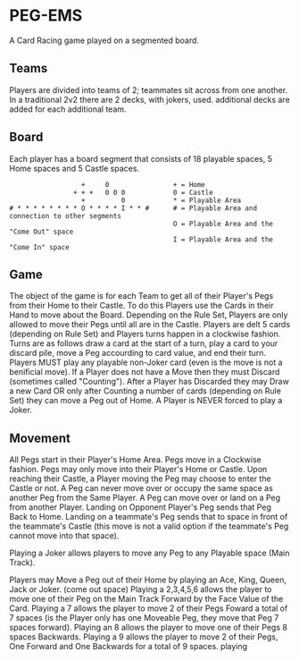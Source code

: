 PEG-EMS
=======

A Card Racing game played on a segmented board.


Teams
-----

Players are divided into teams of 2; teammates sit across from one another. 
In a traditional 2v2 there are 2 decks, with jokers, used. additional decks are added for each additional team.

Board
-----

Each player has a board segment that consists of 18 playable spaces, 5 Home spaces and 5 Castle spaces.


                      +     0                + = Home
                    + + +   0 0 0            0 = Castle
                      +         0            * = Playable Area
    # * * * * * * * * O * * * * I * * #      # = Playable Area and connection to other segments
                                             O = Playable Area and the "Come Out" space
                                             I = Playable Area and the "Come In" space
  
Game
----

The object of the game is for each Team to get all of their Player's Pegs from their Home to their Castle.
To do this Players use the Cards in their Hand to move about the Board.
Depending on the Rule Set, Players are only allowed to move their Pegs until all are in the Castle.
Players are delt 5 cards (depending on Rule Set) and Players turns happen in a clockwise fashion.
Turns are as follows
    draw a card at the start of a turn, 
    play a card to your discard pile,
    move a Peg accourding to card value,
    and end their turn.
Players MUST play any playable non-Joker card (even is the move is not a benificial move).
If a Player does not have a Move then they must Discard (sometimes called "Counting").
After a Player has Discarded they may Draw a new Card OR only after Counting a number of cards (depending on Rule Set) they can move a Peg out of Home.
A Player is NEVER forced to play a Joker.

Movement
--------

All Pegs start in their Player's Home Area. 
Pegs move in a Clockwise fashion. 
Pegs may only move into their Player's Home or Castle.
Upon reaching their Castle, a Player moving the Peg may choose to enter the Castle or not.
A Peg can never move over or occupy the same space as another Peg from the Same Player.
A Peg can move over or land on a Peg from another Player. 
Landing on Opponent Player's Peg sends that Peg Back to Home.
Landing on a teammate's Peg sends that to space in front of the teammate's Castle (this move is not a valid option if the teammate's Peg cannot move into that space).

Playing a Joker allows players to move any Peg to any Playable space (Main Track).

Players may Move a Peg out of their Home by playing an Ace, King, Queen, Jack or Joker. (come out space)
Playing a 2,3,4,5,6 allows the player to move one of their Peg on the Main Track Forward by the Face Value of the Card.
Playing a 7 allows the player to move 2 of their Pegs Foward a total of 7 spaces (is the Player only has one Moveable Peg, they move that Peg 7 spaces forward).
Playing an 8 allows the player to move one of their Pegs 8 spaces Backwards.
Playing a 9 allows the player to move 2 of their Pegs, One Forward and One Backwards for a total of 9 spaces.
playing
